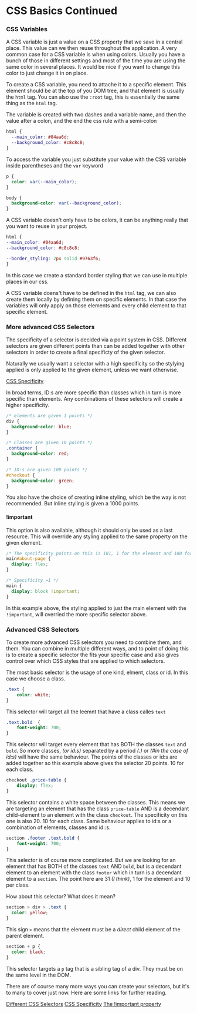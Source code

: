 # CSS Basics Continued

### CSS Variables

A CSS variable is just a value on a CSS property that we save in a central place. This value can we then reuse throughout the application. A very common case for a CSS variable is when using colors. Usually you have a bunch of those in different settings and most of the time you are using the same color in several places. It would be nice if you want to change this color to just change it in on place.

To create a CSS variable, you need to attache it to a specific element. This element should be at the top of you DOM tree, and that element is usually the `html` tag. You can also use the `:root` tag, this is essentially the same thing as the `html` tag. 

The variable is created with two dashes and a variable name, and then the value after a colon, and the end the css rule with a semi-colon

```css
html {
  --main_color: #04aa6d;
  --background_color: #c8c8c8;
}
```
To access the variable you just substitute your value with the CSS variable inside parentheses and the `var` keyword

``` css
p {
  color: var(--main_color);
}

body {
  background-color: var(--background_color);
}
```
A CSS variable doesn't only have to be colors, it can be anything really that you want to reuse in your project.

```css
html {
--main_color: #04aa6d;
--background_color: #c8c8c8;

--border_styling: 2px solid #9763f6;
}
```

In this case we create a standard border styling that we can use in multiple places in our css.

A CSS variable doens't have to be defined in the `html` tag, we can also create them locally by defining them on specific elements. In that case the variables will only apply on those elements and every child element to that specific element.

### More advanced CSS Selectors

The specificity of a selector is decided via a point system in CSS. Different selectors are given different points than  can be added together with other selectors in order to create a final specificty of the given selector.

Naturally we usually want a selector with a high specificity so the stylying applied is only applied to the given element, unless we want otherwise.

[CSS Specificity](
https://www.w3schools.com/css/css_specificity.asp)

In broad terms, ID:s are more specific than classes which in turn is more specific than elements. Any combinations of these selectors will create a higher specificity.

```css
/* elements are given 1 points */
div {
  background-color: blue;
}

/* Classes are given 10 points */
.container {
  background-color: red;
}

/* ID:s are given 100 points */
#checkout {
  background-color: green;
}
```

You also have the choice of creating inline styling, which be the way is not recommended. But inline styling is given a 1000 points.

#### !important

This option is also available, although it should only be used as a last resource. This will override any styling applied to the same property on the given element.

```css
/* The specificity points on this is 101, 1 for the element and 100 for the id. */
main#about-page {
  display: flex;
}

/* Specificity =1 */
main {
  display: block !important;
}
```

In this example above, the styling applied to just the main element with the `!important`, will overried the more specific selector above.

### Advanced CSS Selectors

To create more advanced CSS selectors you need to combine them, and them. You can combine in multiple different ways, and to point of doing this is to create a specific selector the fits your specific case and also gives control over which CSS styles that are applied to which selectors.

The most basic selector is the usage of one kind, elment, class or id. In this case we choose a class.

```css
.text {
    color: white;
}
```

This selector will target all the leemnt that have a class calles `text`
```css
.text.bold  {
    font-weight: 700;
}
```

This selector will target every element that has BOTH the classes `text` and `bold`. So more classes, _(or id:s)_ separated by a period _(.)_ or _(#in the case of id:s)_ will have the same behaviour. The points of the classes or id:s are added together so this example above gives the selector 20 points. 10 for each class.

```css 
checkout .price-table {
    display: flex;
}
```
This selector contains a white space between the classes. This means we are targeting an element that has the class `price-table` AND is a decendant child-element to an element with the class `checkout`. The specificity on this one is also 20. 10 for each class. Same behaviour applies to id:s or a combination of elements, classes and id::s.

```css
section .footer .text.bold {
    font-weight: 700;
}
```

This selector is of course more complicated. But we are looking for an element that has BOTH of the classes `text` AND `bold`, but is a decendant element to an element with the class `footer` which in turn is a decendant element to a `section`. The point here are 31 _(I think)_, 1 for the element and 10 per class.

How about this selector? What does it mean?

```css
section > div > .text {
  color: yellow;
}
```

This sign `>` means that the element must be a _direct_ child element of the parent element.

```css 
section + p {
  color: black;
}
```

This selector targets a `p` tag that is a sibling tag of a div. They must be on the same level in the DOM.

There are of course many more ways you can create your selectors, but it's to many to cover just now. Here are some links for further reading.

[Different CSS Selectors](https://www.w3schools.com/cssref/css_selectors.php)
[CSS Specificity](https://www.w3schools.com/css/css_specificity.asp)
[The !important property](https://www.w3schools.com/css/css_specificity.asp)